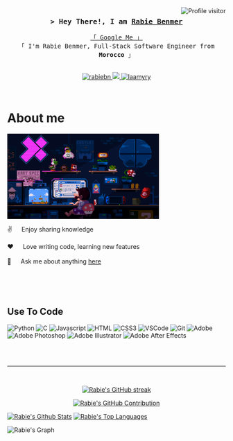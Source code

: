 <a href="https://komarev.com/ghpvc/?username=rabiebn">
  <img align="right" src="https://komarev.com/ghpvc/?username=rabiebn&label=Visitors&color=0e75b6&style=flat" alt="Profile visitor" />
</a>

<!-- Intro  -->
<h3 align="center">
        <samp>&gt; Hey There!, I am
                <b><a target="_blank" href="https://dronecast.io">Rabie Benmer</a></b>
        </samp>
</h3>

<p align="center"> 
  <samp>
    <a href="https://www.google.com/search?q=Rabie+Benmer">「 Google Me 」</a>
    <br>
    「 I'm Rabie Benmer, Full-Stack Software Engineer from <b>Morocco</b> 」
    <br>
    <br>
  </samp>
</p>

<p align="center">
 <a href="https://www.linkedin.com/in/rabie-benmer/" target="_blank">
  <img src="https://img.shields.io/badge/LinkedIn-0077B5?style=for-the-badge&logo=linkedin&logoColor=white" alt="rabiebn"/>
 </a>
 <a href="https://twitter.com/WhiteHendrix5/" target="_blank">
  <img src="https://img.shields.io/badge/Twitter-1DA1F2?style=for-the-badge&logo=twitter&logoColor=white" />
 </a>
 <a href="https://instagram.com/rabiebnmr" target="_blank">
  <img src="https://img.shields.io/badge/Instagram-fe4164?style=for-the-badge&logo=instagram&logoColor=white" alt="laamyry" />
 </a> 
</p>
<br />

<!-- About Section -->

# About me

<p>
<img align="center" width="350" src="./programmer.gif" alt="Coding gif" />

✌️ &emsp; Enjoy sharing knowledge <br/><br/>
❤️ &emsp; Love writing code, learning new features <br/><br/>
💬 &emsp; Ask me about anything [here](https://github.com/rabiebn/rabiebn/issues)

</p>

<br/>
<br/>
<br/>

## Use To Code

![Python](https://img.shields.io/badge/python-3670A0?style=for-the-badge&logo=python&logoColor=ffdd54)
![C](https://img.shields.io/badge/c-%2300599C.svg?style=for-the-badge&logo=c&logoColor=white)
![Javascript](https://img.shields.io/badge/Javascript-F0DB4F?style=for-the-badge&labelColor=black&logo=javascript&logoColor=F0DB4F)
![HTML](https://img.shields.io/badge/HTML5-E34F26?style=for-the-badge&logo=html5&logoColor=white)
![CSS3](https://img.shields.io/badge/CSS3-1572B6?style=for-the-badge&logo=css3&logoColor=white)
![VSCode](https://img.shields.io/badge/Visual_Studio-0078d7?style=for-the-badge&logo=visual%20studio&logoColor=white)
![Git](https://img.shields.io/badge/Git-F05032?style=for-the-badge&logo=git&logoColor=white)
![Adobe](https://img.shields.io/badge/adobe-%23FF0000.svg?style=for-the-badge&logo=adobe&logoColor=white)
![Adobe Photoshop](https://img.shields.io/badge/adobe%20photoshop-%2331A8FF.svg?style=for-the-badge&logo=adobe%20photoshop&logoColor=white)
![Adobe Illustrator](https://img.shields.io/badge/adobe%20illustrator-%23FF9A00.svg?style=for-the-badge&logo=adobe%20illustrator&logoColor=white)
![Adobe After Effects](https://img.shields.io/badge/Adobe%20After%20Effects-9999FF.svg?style=for-the-badge&logo=Adobe%20After%20Effects&logoColor=white)

<br/>



<br/>
<hr/>
<br/>

<p align="center">
  <a href="https://github.com/rabiebn">
    <img src="https://github-readme-streak-stats.herokuapp.com/?user=rabiebn&theme=radical&border=7F3FBF&background=0D1117" alt="Rabie's GitHub streak"/>
  </a>
</p>

<p align="center">
  <a href="https://github.com/rabiebn">
    <img src="https://github-profile-summary-cards.vercel.app/api/cards/profile-details?username=rabiebn&theme=radical" alt="Rabie's GitHub Contribution"/>
  </a>
</p>

<a> 
    <a href="https://github.com/rabiebn"><img alt="Rabie's Github Stats" src="https://denvercoder1-github-readme-stats.vercel.app/api?username=rabiebn&show_icons=true&count_private=true&theme=react&border_color=7F3FBF&bg_color=0D1117&title_color=F85D7F&icon_color=F8D866" height="192px" width="49.5%"/></a>
  <a href="https://github.com/rabiebn"><img alt="Rabie's Top Languages" src="https://denvercoder1-github-readme-stats.vercel.app/api/top-langs/?username=rabiebn&langs_count=8&layout=compact&theme=react&border_color=7F3FBF&bg_color=0D1117&title_color=F85D7F&icon_color=F8D866" height="192px" width="49.5%"/></a>
  <br/>
</a>

![Rabie's Graph](https://github-readme-activity-graph.vercel.app/graph?username=rabiebn&custom_title=Rabie's%20GitHub%20Activity%20Graph&bg_color=0D1117&color=7F3FBF&line=7F3FBF&point=7F3FBF&area_color=FFFFFF&title_color=FFFFFF&area=true)